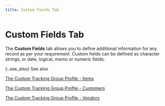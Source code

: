 ```yaml
---
title: Custom Fields Tab
---
```


# Custom Fields Tab


The **Custom Fields** tab allows  you to define additional information for any record as per your requirement.  Custom fields can be defined as character strings, or date, logical, memo  or numeric fields.


{:.see_also}
See also


[The  Custom Tracking Group Profile - Items]({{site.ct_baseurl}}/item-tracking/the_custom_tracking_group_profile_items_.html)


[The  Custom Tracking Group Profile - Customers]({{site.ct_baseurl}}/customer-tracking/the_custom_tracking_group_profile_customer_.html)


[The  Custom Tracking Group Profile - Vendors]({{site.ct_baseurl}}/vendor-tracking/the_custom_tracking_group_profile_vendor_.html)
